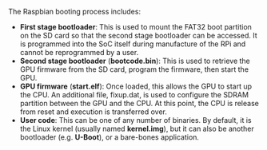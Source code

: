The Raspbian booting process includes:
* **First stage bootloader**: This is used to mount the FAT32 boot partition on the SD card so that the second stage bootloader can be accessed. It is programmed into the SoC itself during manufacture of the RPi and cannot be reprogrammed by a user.
* **Second stage bootloader** (**bootcode.bin**): This is used to retrieve the GPU firmware from the SD card, program the firmware, then start the GPU.
* **GPU firmware** (**start.elf**): Once loaded, this allows the GPU to start up the CPU. An additional file, fixup.dat, is used to configure the SDRAM partition between the GPU and the CPU. At this point, the CPU is release from reset and execution is transferred over.
* **User code**: This can be one of any number of binaries. By default, it is the Linux kernel (usually named **kernel.img**), but it can also be another bootloader (e.g. **U-Boot**), or a bare-bones application.
